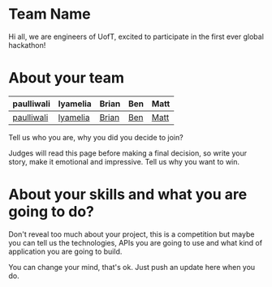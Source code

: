 Team Name
================

Hi all, we are engineers of UofT, excited to participate in the first ever global hackathon!

About your team
===========================

| paulliwali | lyamelia | Brian | Ben | Matt |
|---|---|---|---|---|
|[paulliwali](https://media.licdn.com/mpr/mpr/shrink_200_200/p/6/000/25b/2d0/247ae72.jpg)|[lyamelia](http://placehold.it/350x150)|[Brian](http://placehold.it/350x150)|[Ben](http://placehold.it/350x150)|[Matt](http://placehold.it/350x150)|

Tell us who you are, why you did you decide to join?

Judges will read this page before making a final decision, so write your story, make it emotional and impressive.
Tell us why you want to win.


About your skills and what you are going to do?
=======
Don't reveal too much about your project, this is a competition but maybe
you can tell us the technologies, APIs you are going to use and what kind
of application you are going to build.

You can change your mind, that's ok. Just push an update here when you do.


